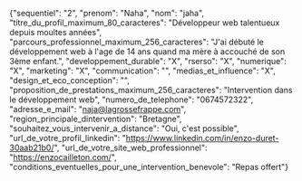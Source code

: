 {"sequentiel": "2", "prenom": "Naha", "nom": "jaha", "titre_du_profil_maximum_80_caracteres": "Développeur web talentueux depuis moultes années", "parcours_professionnel_maximum_256_caracteres": "J'ai débuté le développement web à l'age de 14 ans quand ma mère à accouché de son 3ème enfant.", "developpement_durable": "X", "rserso": "X", "numerique": "X", "marketing": "X", "communication": "", "medias_et_influence": "X", "design_et_eco_conception": "", "proposition_de_prestations_maximum_256_caracteres": "Intervention dans le développement web", "numero_de_telephone": "0674572322", "adresse_e_mail": "naja@lagrossefrappe.com", "region_principale_dintervention": "Bretagne", "souhaitez_vous_intervenir_a_distance": "Oui, c'est possible", "url_de_votre_profil_linkedin": "https://www.linkedin.com/in/enzo-duret-30aab21b0/", "url_de_votre_site_web_professionnel": "https://enzocailleton.com/", "conditions_eventuelles_pour_une_intervention_benevole": "Repas offert"}